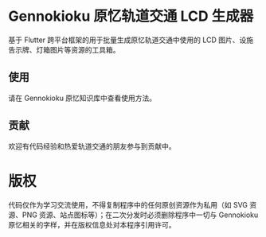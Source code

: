 # Gennokioku 原忆轨道交通 LCD 生成器

基于 Flutter 跨平台框架的用于批量生成原忆轨道交通中使用的 LCD 图片、设施告示牌、灯箱图片等资源的工具箱。

## 使用

请在 Gennokioku 原忆知识库中查看使用方法。

## 贡献

欢迎有代码经验和热爱轨道交通的朋友参与到贡献中。

# 版权

代码仅作为学习交流使用，不得复制程序中的任何原创资源作为私用（如 SVG 资源、PNG 资源、站点图标等）；在二次分发时必须删除程序中一切与 Gennokioku 原忆相关的字样，并在版权信息处对本程序引用许可。